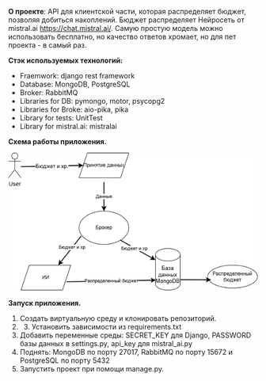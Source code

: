 
**О проекте**: API для клиентской части, которая распределяет бюджет, позволяя добиться накоплений. Бюджет распределяет Нейросеть от mistral.ai https://chat.mistral.ai/. Самую простую модель можно использовать бесплатно, но качество ответов хромает, но для пет проекта - в самый раз.

**Стэк используемых технологий:**
- Fraemwork: django rest framework
- Database: MongoDB, PostgreSQL
- Broker: RabbitMQ
- Libraries for DB: pymongo, motor, psycopg2
- Libraries for Broke: aio-pika, pika
- Library for tests: UnitTest
- Library for mistral.ai: mistralai

**Схема работы приложения.**


![alt text](image.png)

**Запуск приложения.**
1. Создать виртуальную среду и клонировать репозиторий.
2. 3. Установить зависимости из requirements.txt
3. Добавить переменные среды: SECRET_KEY для Django, PASSWORD базы данных в settings.py, api_key для mistral_ai.py
4. Поднять: MongoDB по порту 27017,  RabbitMQ по порту 15672 и PostgreSQL по порту 5432
5.  Запустить проект при помощи manage.py.